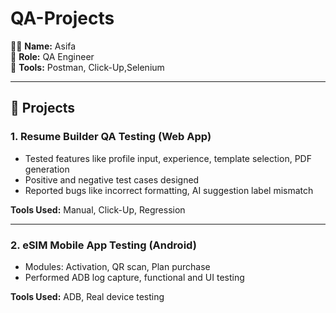 # QA-Projects

👩‍💻 **Name:** Asifa  
🧪 **Role:** QA Engineer  
🔧 **Tools:** Postman, Click-Up,Selenium

---

## 🧪 Projects

### 1. Resume Builder QA Testing (Web App)
- Tested features like profile input, experience, template selection, PDF generation
- Positive and negative test cases designed
- Reported bugs like incorrect formatting, AI suggestion label mismatch

**Tools Used:** Manual, Click-Up, Regression


---

### 2. eSIM Mobile App Testing (Android)
- Modules: Activation, QR scan, Plan purchase
- Performed ADB log capture, functional and UI testing

**Tools Used:** ADB, Real device testing  
